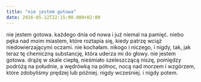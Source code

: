 ```yaml
---
title: "nie jestem gotowa"
date: 2016-05-12T22:15:00.000+02:00
---
```

nie jestem gotowa. każdego dnia od nowa i już niemal na pamięć.&nbsp;niebo pęka nad moim miastem, które roztapia się, kiedy patrzę wciąż niedowierzającymi oczami. nie kochałam. nikogo i niczego, i nigdy, tak, jak teraz tę chemiczną substancję, która uderza mi do głowy. nie jestem gotowa. drążę w skale ciepłą, nieśmiało szeleszczącą niszę, pomiędzy podróżą na południe, a wędrówką na północ, nocą nad morzem i wzgórzem, które zdobyliśmy prędzej lub później. nigdy wcześniej. i nigdy potem.
